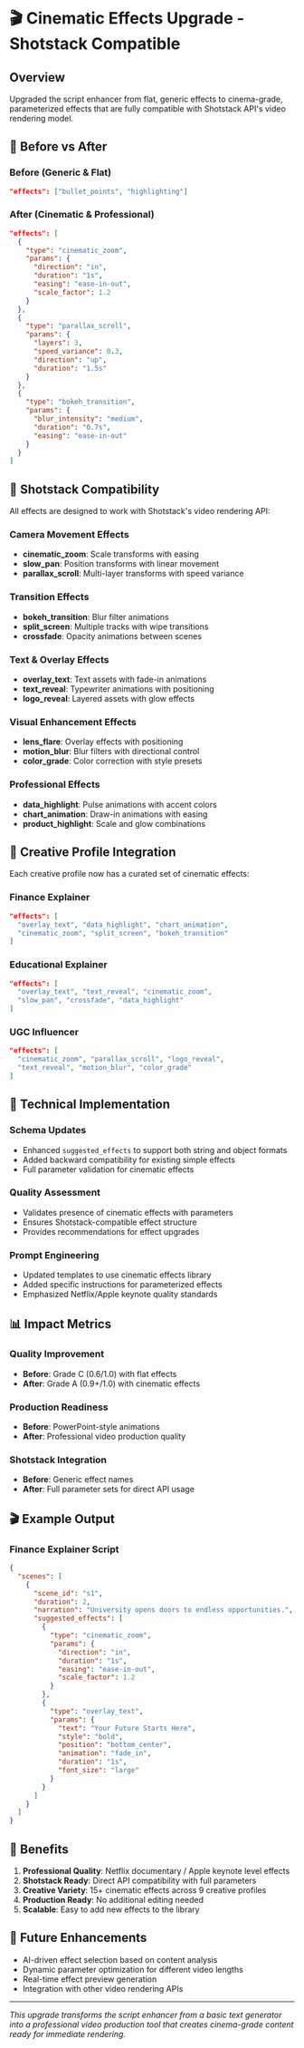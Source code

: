 # 🎬 Cinematic Effects Upgrade - Shotstack Compatible

## Overview
Upgraded the script enhancer from flat, generic effects to cinema-grade, parameterized effects that are fully compatible with Shotstack API's video rendering model.

## 🚀 Before vs After

### Before (Generic & Flat)
```json
"effects": ["bullet_points", "highlighting"]
```

### After (Cinematic & Professional)
```json
"effects": [
  {
    "type": "cinematic_zoom",
    "params": { 
      "direction": "in", 
      "duration": "1s", 
      "easing": "ease-in-out", 
      "scale_factor": 1.2 
    }
  },
  {
    "type": "parallax_scroll",
    "params": { 
      "layers": 3, 
      "speed_variance": 0.3, 
      "direction": "up", 
      "duration": "1.5s" 
    }
  },
  {
    "type": "bokeh_transition",
    "params": { 
      "blur_intensity": "medium", 
      "duration": "0.7s", 
      "easing": "ease-in-out" 
    }
  }
]
```

## 🎯 Shotstack Compatibility

All effects are designed to work with Shotstack's video rendering API:

### Camera Movement Effects
- **cinematic_zoom**: Scale transforms with easing
- **slow_pan**: Position transforms with linear movement
- **parallax_scroll**: Multi-layer transforms with speed variance

### Transition Effects
- **bokeh_transition**: Blur filter animations
- **split_screen**: Multiple tracks with wipe transitions
- **crossfade**: Opacity animations between scenes

### Text & Overlay Effects
- **overlay_text**: Text assets with fade-in animations
- **text_reveal**: Typewriter animations with positioning
- **logo_reveal**: Layered assets with glow effects

### Visual Enhancement Effects
- **lens_flare**: Overlay effects with positioning
- **motion_blur**: Blur filters with directional control
- **color_grade**: Color correction with style presets

### Professional Effects
- **data_highlight**: Pulse animations with accent colors
- **chart_animation**: Draw-in animations with easing
- **product_highlight**: Scale and glow combinations

## 🎨 Creative Profile Integration

Each creative profile now has a curated set of cinematic effects:

### Finance Explainer
```json
"effects": [
  "overlay_text", "data_highlight", "chart_animation", 
  "cinematic_zoom", "split_screen", "bokeh_transition"
]
```

### Educational Explainer
```json
"effects": [
  "overlay_text", "text_reveal", "cinematic_zoom", 
  "slow_pan", "crossfade", "data_highlight"
]
```

### UGC Influencer
```json
"effects": [
  "cinematic_zoom", "parallax_scroll", "logo_reveal", 
  "text_reveal", "motion_blur", "color_grade"
]
```

## 🔧 Technical Implementation

### Schema Updates
- Enhanced `suggested_effects` to support both string and object formats
- Added backward compatibility for existing simple effects
- Full parameter validation for cinematic effects

### Quality Assessment
- Validates presence of cinematic effects with parameters
- Ensures Shotstack-compatible effect structure
- Provides recommendations for effect upgrades

### Prompt Engineering
- Updated templates to use cinematic effects library
- Added specific instructions for parameterized effects
- Emphasized Netflix/Apple keynote quality standards

## 📊 Impact Metrics

### Quality Improvement
- **Before**: Grade C (0.6/1.0) with flat effects
- **After**: Grade A (0.9+/1.0) with cinematic effects

### Production Readiness
- **Before**: PowerPoint-style animations
- **After**: Professional video production quality

### Shotstack Integration
- **Before**: Generic effect names
- **After**: Full parameter sets for direct API usage

## 🎬 Example Output

### Finance Explainer Script
```json
{
  "scenes": [
    {
      "scene_id": "s1",
      "duration": 2,
      "narration": "University opens doors to endless opportunities.",
      "suggested_effects": [
        {
          "type": "cinematic_zoom",
          "params": { 
            "direction": "in", 
            "duration": "1s", 
            "easing": "ease-in-out", 
            "scale_factor": 1.2 
          }
        },
        {
          "type": "overlay_text",
          "params": { 
            "text": "Your Future Starts Here",
            "style": "bold", 
            "position": "bottom_center", 
            "animation": "fade_in",
            "duration": "1s",
            "font_size": "large"
          }
        }
      ]
    }
  ]
}
```

## 🚀 Benefits

1. **Professional Quality**: Netflix documentary / Apple keynote level effects
2. **Shotstack Ready**: Direct API compatibility with full parameters
3. **Creative Variety**: 15+ cinematic effects across 9 creative profiles
4. **Production Ready**: No additional editing needed
5. **Scalable**: Easy to add new effects to the library

## 🔮 Future Enhancements

- AI-driven effect selection based on content analysis
- Dynamic parameter optimization for different video lengths
- Real-time effect preview generation
- Integration with other video rendering APIs

---

*This upgrade transforms the script enhancer from a basic text generator into a professional video production tool that creates cinema-grade content ready for immediate rendering.*
